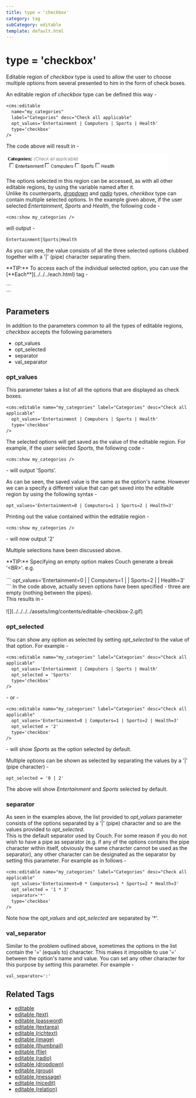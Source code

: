 ```yaml
---
title: type = 'checkbox'
category: tag
subCategory: editable
template: default.html
---
```


# type = 'checkbox'

Editable region of _checkbox_ type is used to allow the user to choose multiple options from several presented to him in the form of check boxes.

An editable region of _checkbox_ type can be defined this way -

```
<cms:editable
  name="my_categories"
  label="Categories" desc="Check all applicable"
  opt_values='Entertainment | Computers | Sports | Health'
  type='checkbox'
/>
```

The code above will result in -

![](../../../../assets/img/contents/editable-checkbox-1.gif)

The options selected in this region can be accessed, as with all other editable regions, by using the variable named after it.<br/>
Unlike its counterparts, [_dropdown_](../../dropdown.html) and [_radio_](../../radio.html) types, _checkbox_ type can contain multiple selected options. In the example given above, if the user selected _Entertainment_, _Sports_ and _Health_, the following code -

```
<cms:show my_categories />
```

will output -

```
Entertainment|Sports|Health
```

As you can see, the value consists of all the three selected options clubbed together with a '|' (pipe) character separating them.

<p class="success">
    **TIP:** To access each of the individual selected option, you can use the [**Each**](../../../each.html) tag -<br/>
    <br/>
    ```
<cms:each my_categories as='cat'>
      <cms:show cat /><br>
</cms:each>
    ```
</p>

## Parameters

In addition to the parameters common to all the types of editable regions, _checkbox_ accepts the following parameters

*   opt\_values
*   opt\_selected
*   separator
*   val\_separator

### opt_values

This parameter takes a list of all the options that are displayed as check boxes.

```
<cms:editable name="my_categories" label="Categories" desc="Check all applicable"
  opt_values='Entertainment | Computers | Sports | Health'
  type='checkbox'
/>
```

The selected options will get saved as the value of the editable region. For example, if the user selected _Sports_, the following code -

```
<cms:show my_categories />
```

\- will output 'Sports'.

As can be seen, the saved value is the same as the option's name. However we can a specify a different value that can get saved into the editable region by using the following syntax -

```
opt_values='Entertainment=0 | Computers=1 | Sports=2 | Health=3'
```

Printing out the value contained within the editable region -

```
<cms:show my_categories />
```

\- will now output '2'

<p class="notice">Multiple selections have been discussed above.</p>

<p class="success">
    **TIP:** Specifying an empty option makes Couch generate a break '&lt;BR&gt;'. e.g.<br/>
    <br/>
    ```
opt_values='Entertainment=0 | | Computers=1 | | Sports=2 | | Health=3'
    ```
    In the code above, actually seven options have been specified - three are empty (nothing between the pipes).<br/>
    This results in -<br/>
    <br/>
    ![](../../../../assets/img/contents/editable-checkbox-2.gif)
</p>

### opt_selected

You can show any option as selected by setting *opt\_selected* to the value of that option. For example -

```
<cms:editable name="my_categories" label="Categories" desc="Check all applicable"
  opt_values='Entertainment | Computers | Sports | Health'
  opt_selected = 'Sports'
  type='checkbox'
/>
```

\- or -

```
<cms:editable name="my_categories" label="Categories" desc="Check all applicable"
  opt_values='Entertainment=0 | Computers=1 | Sports=2 | Health=3'
  opt_selected = '2'
  type='checkbox'
/>
```

\- will show _Sports_ as the option selected by default.

Multiple options can be shown as selected by separating the values by a '|' (pipe character) -

```
opt_selected = '0 | 2'
```

The above will show _Entertainment_ and _Sports_ selected by default.

### separator

As seen in the examples above, the list provided to *opt\_values* parameter consists of the options separated by a '|' (pipe) character and so are the values provided to *opt\_selected*.<br/>
This is the default separator used by Couch. For some reason if you do not wish to have a pipe as separator (e.g. if any of the options contains the pipe character within itself, obviously the same character cannot be used as the separator), any other character can be designated as the separator by setting this parameter. For example as in follows -

```
<cms:editable name="my_categories" label="Categories" desc="Check all applicable"
  opt_values='Entertainment=0 * Computers=1 * Sports=2 * Health=3'
  opt_selected = '1 * 3'
  separator='*'
  type='checkbox'
/>
```

Note how the *opt\_values* and *opt\_selected* are separated by '\*'.

### val_separator

Similar to the problem outlined above, sometimes the options in the list contain the '=' (equals to) character. This makes it imposible to use '=' between the option's name and value. You can set any other character for this purpose by setting this parameter. For example -

```
val_separator=':'
```

## Related Tags

*   [editable](../../../editable.html)
*   [editable (text)](../../text.html)
*   [editable (password)](../../password.html)
*   [editable (textarea)](../../textarea.html)
*   [editable (richtext)](../../richtext.html)
*   [editable (image)](../../image.html)
*   [editable (thumbnail)](../../thumbnail.html)
*   [editable (file)](../../file.html)
*   [editable (radio)](../../radio.html)
*   [editable (dropdown)](../../dropdown.html)
*   [editable (group)](../../group.html)
*   [editable (message)](../../message.html)
*   [editable (nicedit)](../../nicedit.html)
*   [editable (relation)](../../relation.html)
